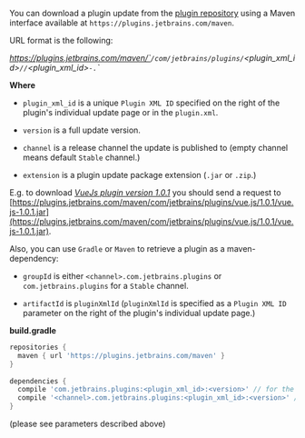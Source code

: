 [//]: # (title: Maven interface)

You can download a plugin update from the [plugin repository](https://plugins.jetbrains.com) using a Maven interface available at `https://plugins.jetbrains.com/maven`.

URL format is the following:

*https://plugins.jetbrains.com/maven/`<channel>`/com/jetbrains/plugins/`<plugin_xml_id>`/`<version>`/`<plugin_xml_id>`-`<version>`.`<extension>`*

**Where**

* `plugin_xml_id` is a unique `Plugin XML ID` specified on the right of the plugin's individual update page or in the `plugin.xml`.

* `version` is a full update version.

* `channel` is a release channel the update is published to (empty channel means default `Stable` channel.)

* `extension` is a plugin update package extension (`.jar` or `.zip`.)

E.g. to download *[VueJs plugin version 1.0.1](https://plugins.jetbrains.com/plugin/8057-vue-js/update/23034)* you should send a request to [https://plugins.jetbrains.com/maven/com/jetbrains/plugins/vue.js/1.0.1/vue.js-1.0.1.jar](https://plugins.jetbrains.com/maven/com/jetbrains/plugins/vue.js/1.0.1/vue.js-1.0.1.jar).

Also, you can use `Gradle` or `Maven` to retrieve a plugin as a maven-dependency:

* `groupId` is either `<channel>.com.jetbrains.plugins` or `com.jetbrains.plugins` for a `Stable` channel.

* `artifactId` is `pluginXmlId` (`pluginXmlId` is specified as a `Plugin XML ID` parameter on the right of the plugin's individual update page.)

**build.gradle**

```groovy
repositories {
  maven { url 'https://plugins.jetbrains.com/maven' }
}
 
dependencies {
  compile 'com.jetbrains.plugins:<plugin_xml_id>:<version>' // for the plugin from Stable channel
  compile '<channel>.com.jetbrains.plugins:<plugin_xml_id>:<version>' // for the plugin from non-default channel
}
```

(please see parameters described above)
